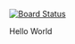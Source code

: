 [![Board Status](https://dev.azure.com/aiw-devops/0b1da8c2-8ec2-4360-b4c1-398072a50dd6/5d6b936a-55d2-4043-a36c-961d83b50a9d/_apis/work/boardbadge/b367a131-dcd6-4191-8fc8-be0da76daff0)](https://dev.azure.com/aiw-devops/0b1da8c2-8ec2-4360-b4c1-398072a50dd6/_boards/board/t/5d6b936a-55d2-4043-a36c-961d83b50a9d/Microsoft.RequirementCategory)

Hello World